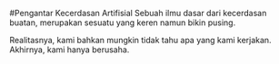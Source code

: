 #Pengantar Kecerdasan Artifisial
Sebuah ilmu dasar dari kecerdasan buatan, merupakan sesuatu yang keren namun bikin pusing.

Realitasnya, kami bahkan mungkin tidak tahu apa yang kami kerjakan.
Akhirnya, kami hanya berusaha.
